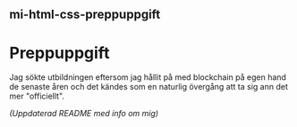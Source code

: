## mi-html-css-preppuppgift

# Preppuppgift

Jag sökte utbildningen eftersom jag hållit på med blockchain på egen hand de senaste åren och det kändes som en naturlig övergång att ta sig ann det mer "officiellt".

*(Uppdaterad README med info om mig)*